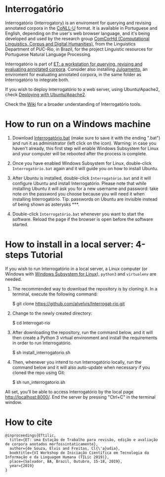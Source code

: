 # Interrogatório

Interrogatório (Interrogatory) is an enviroment for querying and revising annotated corpora in the [CoNLL-U](https://universaldependencies.org/format.html) format. It is available in Portuguese and English, depending on the user's web browser language, and it's being developed and used by the research group [ComCorHd (Computational Linguistics, Corpus and Digital Humanities)](http://comcorhd.letras.puc-rio.br), from the Linguistics Department of PUC-Rio, in Brazil, for the project Linguistic resources for Portuguese Natural Language Processing.

Interrogatório is part of [ET: a workstation for querying, revising and evaluating annotated corpora](http://comcorhd.letras.puc-rio.br/ET). Consider also installing [Julgamento](https://github.com/alvelvis/Julgamento), an enviroment for evaluating annotated corpora, in the same folder as Interrogatório to integrate both.

If you wish to deploy Interrogatório to a web server, using Ubuntu/Apache2, check [Deploying with Ubuntu/Apache2](https://github.com/alvelvis/Interrogat-rio/wiki/Deploying-with-Ubuntu-Apache2).

Check the [Wiki](https://github.com/alvelvis/Interrogat-rio/wiki) for a broader understanding of Interrogatório tools.

<!---You can also use Interrogatório at the website [http://comcorhd.letras.puc-rio.br/interrogatorio/](http://comcorhd.letras.puc-rio.br/interrogatorio/), where you are able to query the already available corpora, or upload your own, be it in the UD format or in plain text to be annotated (in Portuguese).-->

# How to run on a Windows machine

1) Download <a href="https://raw.githubusercontent.com/alvelvis/Interrogat-rio/master/Interrogat%C3%B3rio.bat" download>Interrogatório.bat</a> (make sure to save it with the ending ".bat") and run it as administrator (left click on the icon). Warning: in case you haven't already, this first step will enable Windows Subsystem for Linux and your computer will be rebooted after the process is complete.

2) Once you have enabled Windows Subsystem for Linux, double-click `Interrogatório.bat` again and it will guide you on how to install Ubuntu.

3) After Ubuntu is installed, double-click `Interrogatório.bat` and it will configure Ubuntu and install Interrogatório. Please note that while installing Ubuntu it will ask you for a new username and password: take note on the password you choose because you will need it when installing Interrogatório. Tip: passwords on Ubuntu are invisible instead of being shown as asterysks ***.

4) Double-click `Interrogatório.bat` whenever you want to start the software. Reload the page if the browser is open before the software started.

# How to install in a local server: 4-steps Tutorial

If you wish to run Interrogatório in a local server, a Linux computer (or Windows with [Windows Subsystem for Linux](https://docs.microsoft.com/pt-br/windows/wsl/install-win10)), `python3` and `virtualenv` are needed.

1) The recommended way to download the repository is by cloning it. In a terminal, execute the following command:

	$ git clone https://github.com/alvelvis/Interrogat-rio.git

2) Change to the newly created directory:

	$ cd Interrogat-rio

3) After downloading the repository, run the command below, and it will then create a Python 3 virtual environment and install the requirements in order to run Interrogatório.

	$ sh install_interrogatorio.sh
	
4) Then, whenever you intend to run Interrogatório locally, run the command below and it will also auto-update when necessary if you cloned the repo using Git:

	$ sh run_interrogatorio.sh

All set, you'll be able to access Interrogatório by the local page [http://localhost:8000/](http://localhost:8000/). End the server by pressing "Ctrl+C" in the terminal window.

# How to cite

```
@inproceedings{ETtilic,
  title={ET: uma Estação de Trabalho para revisão, edição e avaliação de corpora anotados morfossintaticamente},
  author={de Souza, Elvis and Freitas, Cl{\'a}udia},
  booktitle={VI Workshop de Iniciação Científica em Tecnologia da Informação e da Linguagem Humana (TILic 2019)},
  place={Salvador, BA, Brazil, Outubro, 15-18, 2019},
  year={2019}
}
```


